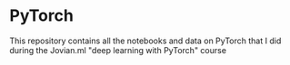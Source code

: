 # PyTorch
This repository contains all the notebooks and data on PyTorch that I did during the Jovian.ml "deep learning with PyTorch" course
